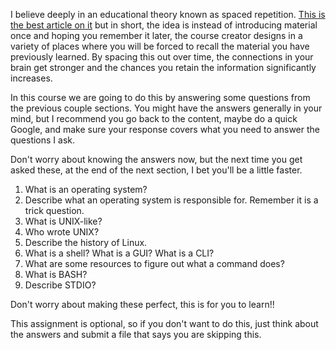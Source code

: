 I believe deeply in an educational theory known as spaced repetition.
[This is the best article on
it](https://www.gwern.net/Spaced-repetition) but in short, the idea is
instead of introducing material once and hoping you remember it later,
the course creator designs in a variety of places where you will be
forced to recall the material you have previously learned. By spacing
this out over time, the connections in your brain get stronger and the
chances you retain the information significantly increases. 

In this course we are going to do this by answering some questions from
the previous couple sections. You might have the answers generally in
your mind, but I recommend you go back to the content, maybe do a quick
Google, and make sure your response covers what you need to answer the
questions I ask. 

Don't worry about knowing the answers now, but the next time you get
asked these, at the end of the next section, I bet you'll be a little
faster. 

1.  What is an operating system?
2.  Describe what an operating system is responsible for. Remember it is
    a trick question.
3.  What is UNIX-like?
4.  Who wrote UNIX?
5.  Describe the history of Linux.
6.  What is a shell? What is a GUI? What is a CLI?
7.  What are some resources to figure out what a command does?
8.  What is BASH? 
9.  Describe STDIO?

Don't worry about making these perfect, this is for you to learn!!

This assignment is optional, so if you don't want to do this, just think
about the answers and submit a file that says you are skipping this. 
